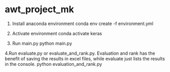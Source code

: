# awt_project_mk

1. Install anaconda environment
conda env create -f environment.yml

2. Activate environment
conda activate keras

3. Run main.py
python main.py

4.Run evaluate.py or evaluate_and_rank.py. Evaluation and rank has the benefit of saving the results in excel files, while evaluate just lists the results in the console.
python evaluation_and_rank.py

